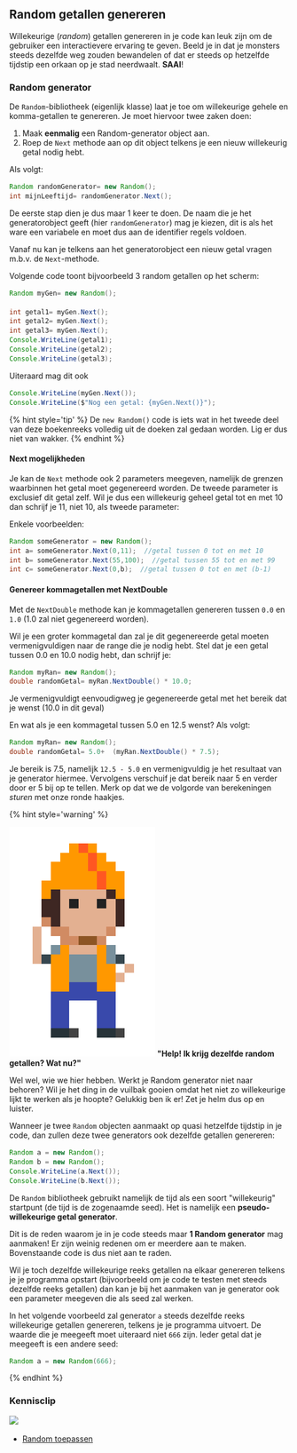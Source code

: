 ## Random getallen genereren

Willekeurige (*random*) getallen genereren in je code kan leuk zijn om de gebruiker een interactievere ervaring te geven. Beeld je in dat je monsters steeds dezelfde weg zouden bewandelen of dat er steeds op hetzelfde tijdstip een orkaan op je stad neerdwaalt. **SAAI**!

### Random generator
De ``Random``-bibliotheek (eigenlijk klasse) laat je toe om  willekeurige gehele en komma-getallen te genereren. Je moet hiervoor twee zaken doen:

1. Maak **eenmalig** een Random-generator object aan.
2. Roep de ``Next`` methode aan op dit object telkens je een nieuw willekeurig getal nodig hebt.

Als volgt: 
```java
Random randomGenerator= new Random();
int mijnLeeftijd= randomGenerator.Next();
```

De eerste stap dien je dus maar 1 keer te doen. De naam die je het generatorobject geeft (hier ``randomGenerator``) mag je kiezen, dit is als het ware een variabele en moet dus aan de identifier regels voldoen.

Vanaf nu kan je telkens aan het generatorobject een nieuw getal vragen m.b.v. de ``Next``-methode. 

Volgende code toont bijvoorbeeld 3 random getallen op het scherm:

```java
Random myGen= new Random();

int getal1= myGen.Next();
int getal2= myGen.Next();
int getal3= myGen.Next();
Console.WriteLine(getal1);
Console.WriteLine(getal2);
Console.WriteLine(getal3);
```

Uiteraard mag dit ook

```java
Console.WriteLine(myGen.Next());
Console.WriteLine($"Nog een getal: {myGen.Next()}");
```

{% hint style='tip' %}
De ``new Random()`` code is iets wat in het tweede deel van deze boekenreeks volledig uit de doeken zal gedaan worden. Lig er dus niet van wakker.
{% endhint %}

#### Next mogelijkheden
Je kan de ``Next`` methode ook 2 parameters meegeven, namelijk de grenzen waarbinnen het getal moet gegenereerd worden. De tweede parameter is exclusief dit getal zelf. Wil je dus een willekeurig geheel getal tot en met 10 dan schrijf je 11, niet 10, als tweede parameter:

Enkele voorbeelden:
```java
Random someGenerator = new Random();
int a= someGenerator.Next(0,11);  //getal tussen 0 tot en met 10
int b= someGenerator.Next(55,100);  //getal tussen 55 tot en met 99
int c= someGenerator.Next(0,b);  //getal tussen 0 tot en met (b-1)
```

#### Genereer kommagetallen met NextDouble
Met de ``NextDouble`` methode kan je kommagetallen genereren tussen ``0.0`` en ``1.0`` (1.0 zal niet gegenereerd worden).

Wil je een groter kommagetal dan zal je dit gegenereerde getal moeten vermenigvuldigen naar de range die je nodig hebt.
Stel dat je een getal tussen 0.0 en 10.0 nodig hebt, dan schrijf je:
```java
Random myRan= new Random();
double randomGetal= myRan.NextDouble() * 10.0;
```
Je vermenigvuldigt eenvoudigweg je gegenereerde getal met het bereik dat je wenst (10.0 in dit geval)

En wat als je een kommagetal tussen 5.0 en 12.5 wenst?  Als volgt:
```java
Random myRan= new Random();
double randomGetal= 5.0+  (myRan.NextDouble() * 7.5);
```

Je bereik is 7.5, namelijk ``12.5 - 5.0`` en vermenigvuldig je het resultaat van je generator hiermee. Vervolgens verschuif je dat bereik naar 5 en verder door er 5 bij op te tellen. Merk op dat we de volgorde van berekeningen *sturen* met onze ronde haakjes.

<!---{pagebreak} --->

<!---NOBOOKSTART--->
{% hint style='warning' %}
<!---NOBOOKEND--->
<!---{aside}--->
<!--- {float:right, width:50%} --->
![](../assets/attention.png)
**"Help! Ik krijg dezelfde random getallen? Wat nu?"**

Wel wel, wie we hier hebben. Werkt je Random generator niet naar behoren? Wil je het ding in de vuilbak gooien omdat het niet zo willekeurige lijkt te werken als je hoopte?  Gelukkig ben ik er! Zet je helm dus op en luister.

Wanneer je twee ``Random`` objecten aanmaakt op quasi hetzelfde tijdstip in je code, dan zullen deze twee generators ook dezelfde getallen genereren:

```java
Random a = new Random();
Random b = new Random();
Console.WriteLine(a.Next());
Console.WriteLine(b.Next());
```

De ``Random`` bibliotheek gebruikt namelijk de tijd als een soort "willekeurig" startpunt (de tijd is de zogenaamde seed). Het is namelijk een **pseudo-willekeurige getal generator**. 

Dit is de reden waarom je in je code steeds maar **1 Random generator** mag aanmaken! Er zijn weinig redenen om er meerdere aan te maken. Bovenstaande code is dus niet aan te raden.

Wil je toch dezelfde willekeurige reeks getallen na elkaar genereren telkens je je programma opstart (bijvoorbeeld om je code te testen met steeds dezelfde reeks getallen) dan kan je bij het aanmaken van je generator ook een parameter meegeven die als seed zal werken. 

In het volgende voorbeeld zal generator ``a`` steeds dezelfde reeks willekeurige getallen genereren, telkens je je programma uitvoert. De waarde die je meegeeft moet uiteraard niet ``666`` zijn. Ieder getal dat je meegeeft is een andere seed:

```java
Random a = new Random(666);
```
<!---{/aside}--->
<!---NOBOOKSTART--->
{% endhint %}
<!---NOBOOKEND--->

<!---NOBOOKSTART--->
### Kennisclip
![](../assets/infoclip.png)
* [Random toepassen](https://ap.cloud.panopto.eu/Panopto/Pages/Viewer.aspx?id=ffa0ea68-0b47-4446-9922-a91100d3f61e)
<!---NOBOOKEND--->
